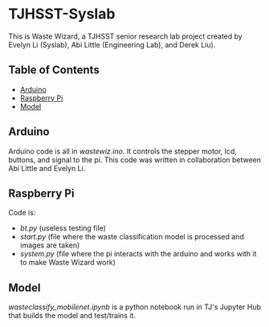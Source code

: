 # TJHSST-Syslab

This is Waste Wizard, a TJHSST senior research lab project created by Evelyn Li (Syslab), Abi Little (Engineering Lab), and Derek Liu). 

## Table of Contents

- [Arduino](#arduino)
- [Raspberry Pi](#raspberry-pi)
- [Model](#model)

## Arduino
Arduino code is all in *wastewiz.ino*. It controls the stepper motor, lcd, buttons, and signal to the pi. This code was written in collaboration between Abi Little and Evelyn Li. 

## Raspberry Pi
Code is: 
- *bt.py* (useless testing file)
- *start.py* (file where the waste classification model is processed and images are taken)
- *system.py* (file where the pi interacts with the arduino and works with it to make Waste Wizard work)

## Model
*wasteclassify_mobilenet.ipynb* is a python notebook run in TJ's Jupyter Hub that builds the model and test/trains it. 
